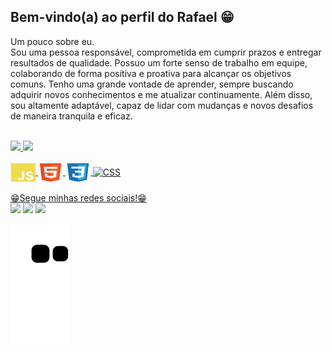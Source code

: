 ## Bem-vindo(a) ao perfil do Rafael 😁

  Um pouco sobre eu.
  <br>
Sou uma pessoa responsável, comprometida em cumprir prazos e entregar resultados de qualidade. Possuo um forte senso de trabalho em equipe, colaborando de forma positiva e proativa para alcançar os objetivos comuns. Tenho uma grande vontade de aprender, sempre buscando adquirir novos conhecimentos e me atualizar continuamente. Além disso, sou altamente adaptável, capaz de lidar com mudanças e novos desafios de maneira tranquila e eficaz.
<br>
<br>
 <div>
   <a href="https://github.com/Rafael3025">
   <img height="180em" src="https://github-readme-stats.vercel.app/api?username=Rafael3025&show_icons=true&theme=tokyonight&include_all_commits=true&count_private=true"/>
   <img height="180em" src="https://github-readme-stats.vercel.app/api/top-langs/?username=Rafael3025&layout=compact&langs_count=6&theme=tokyonight"/>
</div>
    
<div style="display: inline_block"><br>
  <img align="center" alt="Js" height="30" width="40" src="https://raw.githubusercontent.com/devicons/devicon/master/icons/javascript/javascript-plain.svg">
  <img align="center" alt="HTML" height="30" width="40" src="https://raw.githubusercontent.com/devicons/devicon/master/icons/html5/html5-original.svg">
  <img align="center" alt="CSS" height="30" width="40" src="https://raw.githubusercontent.com/devicons/devicon/master/icons/css3/css3-original.svg">
  <img align="center" alt="CSS" height="30" width="40" src="https://img.icons8.com/?size=100&id=39855&format=png&color=22C3E6">
<br>
<br> 
😁Segue minhas redes sociais!😁
<br>

<div> 
  <a href="https://www.instagram.com/tecnologia.3025/" target="_blank"><img src="https://img.shields.io/badge/-Instagram-%23E4405F?style=for-the-badge&logo=instagram&logoColor=white" target="_blank"></a>
 <a href="https://discord.gg/sM6frbNEQG" target="_blank"><img src="https://img.shields.io/badge/Discord-7289DA?style=for-the-badge&logo=discord&logoColor=white" target="_blank"></a>
  <a href="https://www.linkedin.com/in/rafael-santos-b14934259/" target="_blank"><img src="https://img.shields.io/badge/-LinkedIn-%230077B5?style=for-the-badge&logo=linkedin&logoColor=white" target="_blank"></a>

![Snake animation](https://github.com/Rafael3025/Rafael3025/blob/output/github-contribution-grid-snake.svg)
 
</div>
